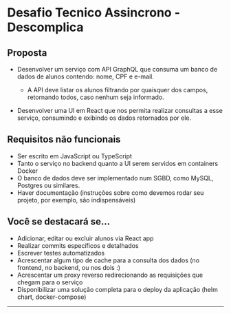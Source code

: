 # Desafio Tecnico Assincrono  -  Descomplica

## Proposta
- Desenvolver um serviço com API GraphQL que consuma um banco de dados de
alunos contendo: nome, CPF e e-mail.
  - A API deve listar os alunos filtrando por quaisquer dos campos, retornando
todos, caso nenhum seja informado.

- Desenvolver uma UI em React que nos permita realizar consultas a esse serviço,
consumindo e exibindo os dados retornados por ele.

## Requisitos não funcionais
- Ser escrito em JavaScript ou TypeScript
- Tanto o serviço no backend quanto a UI serem servidos em containers Docker
- O banco de dados deve ser implementado num SGBD, como MySQL, Postgres ou
similares.
- Haver documentação (instruções sobre como devemos rodar seu projeto, por
exemplo, são indispensáveis)

## Você se destacará se...
- Adicionar, editar ou excluir alunos via React app
- Realizar commits específicos e detalhados
- Escrever testes automatizados
- Acrescentar algum tipo de cache para a consulta dos dados (no frontend, no
backend, ou nos dois :)
- Acrescentar um proxy reverso redirecionando as requisições que chegam para o
serviço
- Disponibilizar uma solução completa para o deploy da aplicação (helm chart,
docker-compose)

-----


